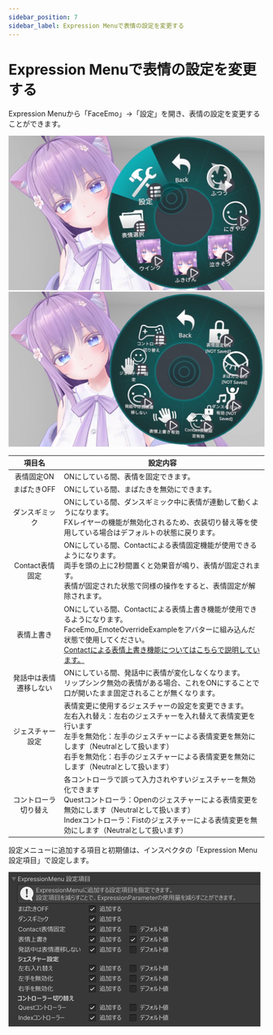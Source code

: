 ```yaml
---
sidebar_position: 7
sidebar_label: Expression Menuで表情の設定を変更する
---
```


# Expression Menuで表情の設定を変更する

Expression Menuから「FaceEmo」→「設定」を開き、表情の設定を変更することができます。

![設定メニューを開く](select_setting.png)
![設定メニューの内容](setting_menu.png)

|<center>項目名</center>|<center>設定内容</center>|
|:-:|:-|
|表情固定ON|ONにしている間、表情を固定できます。|
|まばたきOFF|ONにしている間、まばたきを無効にできます。|
|ダンスギミック|ONにしている間、ダンスギミック中に表情が連動して動くようになります。<br/> FXレイヤーの機能が無効化されるため、衣装切り替え等を使用している場合はデフォルトの状態に戻ります。|
|Contact表情固定|ONにしている間、Contactによる表情固定機能が使用できるようになります。 <br/>両手を頭の上に2秒間置くと効果音が鳴り、表情が固定されます。 <br/>表情が固定された状態で同様の操作をすると、表情固定が解除されます。|
|表情上書き|ONにしている間、Contactによる表情上書き機能が使用できるようになります。<br/> FaceEmo_EmoteOverrideExampleをアバターに組み込んだ状態で使用してください。<br/>[Contactによる表情上書き機能についてはこちらで説明しています。](../contact-override)|
|発話中は表情遷移しない|ONにしている間、発話中に表情が変化しなくなります。 <br/>リップシンク無効の表情がある場合、これをONにすることで口が開いたまま固定されることが無くなります。|
|ジェスチャー設定|表情変更に使用するジェスチャーの設定を変更できます。<br/>左右入れ替え：左右のジェスチャーを入れ替えて表情変更を行います<br/>左手を無効化：左手のジェスチャーによる表情変更を無効にします（Neutralとして扱います）<br/>右手を無効化：右手のジェスチャーによる表情変更を無効にします（Neutralとして扱います）|
|コントローラ切り替え|各コントローラで誤って入力されやすいジェスチャーを無効化できます<br/>Questコントローラ：Openのジェスチャーによる表情変更を無効にします（Neutralとして扱います）<br/>Indexコントローラ：Fistのジェスチャーによる表情変更を無効にします（Neutralとして扱います）|

設定メニューに追加する項目と初期値は、インスペクタの「Expression Menu設定項目」で設定します。

![Expression Menu設定項目](setting_items.png)
